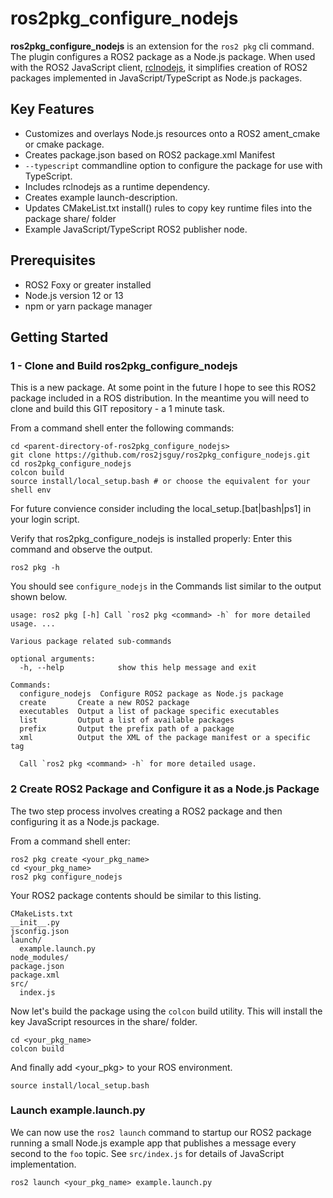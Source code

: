 # ros2pkg_configure_nodejs
**ros2pkg_configure_nodejs** is an extension for the `ros2 pkg` cli command.
The plugin configures a ROS2 package as a Node.js package. When used 
with the ROS2 JavaScript client, 
[rclnodejs](https://github.com/RobotWebTools/rclnodejs), it simplifies creation
of ROS2 packages implemented in JavaScript/TypeScript as Node.js packages. 

## Key Features
* Customizes and overlays Node.js resources onto a ROS2 ament_cmake or cmake package.
* Creates package.json based on ROS2 package.xml Manifest
* `--typescript` commandline option to configure the package for use with TypeScript.
* Includes rclnodejs as a runtime dependency.
* Creates example launch-description.
* Updates CMakeList.txt install() rules to copy key runtime files into the package share/ folder
* Example JavaScript/TypeScript ROS2 publisher node.

## Prerequisites
* ROS2 Foxy or greater installed
* Node.js version 12 or 13
* npm or yarn package manager

## Getting Started

### 1 - Clone and Build ros2pkg_configure_nodejs
This is a new package. At some point in the future I hope to see this ROS2 package included in
a ROS distribution. In the meantime you will need to clone and build this GIT repository - a 1 minute task.

From a command shell enter the following commands:
```
cd <parent-directory-of-ros2pkg_configure_nodejs>
git clone https://github.com/ros2jsguy/ros2pkg_configure_nodejs.git
cd ros2pkg_configure_nodejs
colcon build
source install/local_setup.bash # or choose the equivalent for your shell env
```
For future convience consider including the local_setup.[bat|bash|ps1] in your login script.

Verify that ros2pkg_configure_nodejs is installed properly:
Enter this command and observe the output.
```
ros2 pkg -h
```
You should see `configure_nodejs` in the Commands list similar to the output shown below.
```
usage: ros2 pkg [-h] Call `ros2 pkg <command> -h` for more detailed usage. ...

Various package related sub-commands

optional arguments:
  -h, --help            show this help message and exit

Commands:
  configure_nodejs  Configure ROS2 package as Node.js package
  create       Create a new ROS2 package
  executables  Output a list of package specific executables
  list         Output a list of available packages
  prefix       Output the prefix path of a package
  xml          Output the XML of the package manifest or a specific tag

  Call `ros2 pkg <command> -h` for more detailed usage.
```

### 2 Create ROS2 Package and Configure it as a Node.js Package
The two step process involves creating a ROS2 package and then configuring it
as a Node.js package.

From a command shell enter:
```
ros2 pkg create <your_pkg_name> 
cd <your_pkg_name>
ros2 pkg configure_nodejs
```
Your ROS2 package contents should be similar to this listing.
```
CMakeLists.txt
__init__.py
jsconfig.json
launch/
  example.launch.py
node_modules/
package.json
package.xml
src/
  index.js
```

Now let's build the package using the `colcon` build utility. This will
install the key JavaScript resources in the share/ folder.
```
cd <your_pkg_name>
colcon build
```
And finally add <your_pkg> to your ROS environment.
```
source install/local_setup.bash
```

### Launch example.launch.py
We can now use the `ros2 launch` command to startup our ROS2 package running
a small Node.js example app that publishes a message every second to the `foo` topic.
See `src/index.js` for details of JavaScript implementation.
```
ros2 launch <your_pkg_name> example.launch.py
```

